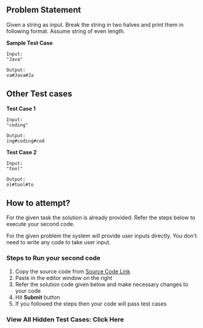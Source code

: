 ## Problem Statement
Given a string as input. Break the string in two halves and print them in following 
format. Assume string of even length.


**Sample Test Case**
```
Input:
"Java"

Output:
va#Java#Ja
```
## Other Test cases
**Test Case 1**
```
Input:
"coding"

Output:
ing#coding#cod
```
**Test Case 2**
```
Input:
"tool"

Output:
ol#tool#to
```



## How to attempt?
For the given task the solution is already provided. Refer the steps below to execute your second code.

For the given problem the system will provide user inputs directly. You don't need to write any code to take user input.

### Steps to Run your second code
1. Copy the source code from [Source Code Link](https://raw.githubusercontent.com/Aartiarora22/Lab_assignments/main/P1/T3/Main.java)
2. Paste in the editor window on the right
3. Refer the solution code given below and make necessary changes to your code
4. Hit **Submit** button
5. If you followed the steps then your code will pass test cases

### View All Hidden Test Cases: Click Here
